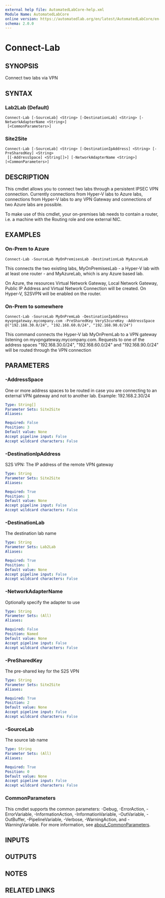 ```yaml
---
external help file: AutomatedLabCore-help.xml
Module Name: AutomatedLabCore
online version: https://automatedlab.org/en/latest/AutomatedLabCore/en-us/Connect-Lab
schema: 2.0.0
---
```


# Connect-Lab

## SYNOPSIS
Connect two labs via VPN

## SYNTAX

### Lab2Lab (Default)
```
Connect-Lab [-SourceLab] <String> [-DestinationLab] <String> [-NetworkAdapterName <String>]
 [<CommonParameters>]
```

### Site2Site
```
Connect-Lab [-SourceLab] <String> [-DestinationIpAddress] <String> [-PreSharedKey] <String>
 [[-AddressSpace] <String[]>] [-NetworkAdapterName <String>] [<CommonParameters>]
```

## DESCRIPTION
This cmdlet allows you to connect two labs through a persistent IPSEC VPN connection.
Currently connections from Hyper-V labs to Azure labs, connections from Hyper-V labs to any VPN Gateway and connections of two Azure labs are possible.

To make use of this cmdlet, your on-premises lab needs to contain a router, i.e.
a machine with the Routing role and one external NIC.

## EXAMPLES

### On-Prem to Azure
```
Connect-Lab -SourceLab MyOnPremisesLab -DestinationLab MyAzureLab
```

This connects the two existing labs, MyOnPremisesLab - a Hyper-V lab with at least one router - and MyAzureLab, which is any Azure based lab.

On Azure, the resources Virtual Network Gateway, Local Network Gateway, Public IP Address and Virtual Network Connection will be created.
On Hyper-V, S2SVPN will be enabled on the router.

### On-Prem to somewhere
```
Connect-Lab -SourceLab MyOnPremLab -DestinationIpAddress myvpngateway.mycompany.com -PreSharedKey VeryS3cureKey -AddressSpace @("192.168.30.0/24", "192.168.60.0/24", "192.168.90.0/24")
```

This command connects the Hyper-V lab MyOnPremLab to a VPN gateway listening on myvpngateway.mycompany.com.
Requests to one of the address spaces "192.168.30.0/24", "192.168.60.0/24" and "192.168.90.0/24" will be routed through the VPN connection

## PARAMETERS

### -AddressSpace
One or more address spaces to be routed in case you are connecting to an external VPN gateway and not to another lab.
Example: 192.168.2.30/24

```yaml
Type: String[]
Parameter Sets: Site2Site
Aliases:

Required: False
Position: 3
Default value: None
Accept pipeline input: False
Accept wildcard characters: False
```

### -DestinationIpAddress
S2S VPN: The IP address of the remote VPN gateway

```yaml
Type: String
Parameter Sets: Site2Site
Aliases:

Required: True
Position: 1
Default value: None
Accept pipeline input: False
Accept wildcard characters: False
```

### -DestinationLab
The destination lab name

```yaml
Type: String
Parameter Sets: Lab2Lab
Aliases:

Required: True
Position: 1
Default value: None
Accept pipeline input: False
Accept wildcard characters: False
```

### -NetworkAdapterName
Optionally specify the adapter to use

```yaml
Type: String
Parameter Sets: (All)
Aliases:

Required: False
Position: Named
Default value: None
Accept pipeline input: False
Accept wildcard characters: False
```

### -PreSharedKey
The pre-shared key for the S2S VPN

```yaml
Type: String
Parameter Sets: Site2Site
Aliases:

Required: True
Position: 2
Default value: None
Accept pipeline input: False
Accept wildcard characters: False
```

### -SourceLab
The source lab name

```yaml
Type: String
Parameter Sets: (All)
Aliases:

Required: True
Position: 0
Default value: None
Accept pipeline input: False
Accept wildcard characters: False
```

### CommonParameters
This cmdlet supports the common parameters: -Debug, -ErrorAction, -ErrorVariable, -InformationAction, -InformationVariable, -OutVariable, -OutBuffer, -PipelineVariable, -Verbose, -WarningAction, and -WarningVariable. For more information, see [about_CommonParameters](http://go.microsoft.com/fwlink/?LinkID=113216).

## INPUTS

## OUTPUTS

## NOTES

## RELATED LINKS

